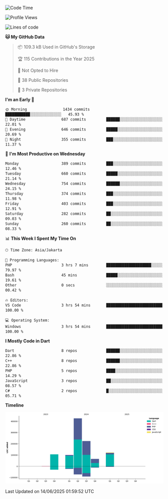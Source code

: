 <!--START_SECTION:waka-->
![Code Time](http://img.shields.io/badge/Code%20Time-419%20hrs%2053%20mins-blue)

![Profile Views](http://img.shields.io/badge/Profile%20Views-0-blue)

![Lines of code](https://img.shields.io/badge/From%20Hello%20World%20I%27ve%20Written-1.0%20million%20lines%20of%20code-blue)

**🐱 My GitHub Data** 

> 📦 109.3 kB Used in GitHub's Storage 
 > 
> 🏆 115 Contributions in the Year 2025
 > 
> 🚫 Not Opted to Hire
 > 
> 📜 38 Public Repositories 
 > 
> 🔑 3 Private Repositories 
 > 
**I'm an Early 🐤** 

```text
🌞 Morning                1434 commits        ███████████░░░░░░░░░░░░░░   45.93 % 
🌆 Daytime                687 commits         ██████░░░░░░░░░░░░░░░░░░░   22.01 % 
🌃 Evening                646 commits         █████░░░░░░░░░░░░░░░░░░░░   20.69 % 
🌙 Night                  355 commits         ███░░░░░░░░░░░░░░░░░░░░░░   11.37 % 
```
📅 **I'm Most Productive on Wednesday** 

```text
Monday                   389 commits         ███░░░░░░░░░░░░░░░░░░░░░░   12.46 % 
Tuesday                  660 commits         █████░░░░░░░░░░░░░░░░░░░░   21.14 % 
Wednesday                754 commits         ██████░░░░░░░░░░░░░░░░░░░   24.15 % 
Thursday                 374 commits         ███░░░░░░░░░░░░░░░░░░░░░░   11.98 % 
Friday                   403 commits         ███░░░░░░░░░░░░░░░░░░░░░░   12.91 % 
Saturday                 282 commits         ██░░░░░░░░░░░░░░░░░░░░░░░   09.03 % 
Sunday                   260 commits         ██░░░░░░░░░░░░░░░░░░░░░░░   08.33 % 
```


📊 **This Week I Spent My Time On** 

```text
🕑︎ Time Zone: Asia/Jakarta

💬 Programming Languages: 
PHP                      3 hrs 7 mins        ████████████████████░░░░░   79.97 % 
Bash                     45 mins             █████░░░░░░░░░░░░░░░░░░░░   19.61 % 
Other                    0 secs              ░░░░░░░░░░░░░░░░░░░░░░░░░   00.42 % 

🔥 Editors: 
VS Code                  3 hrs 54 mins       █████████████████████████   100.00 % 

💻 Operating System: 
Windows                  3 hrs 54 mins       █████████████████████████   100.00 % 
```

**I Mostly Code in Dart** 

```text
Dart                     8 repos             ██████░░░░░░░░░░░░░░░░░░░   22.86 % 
C++                      8 repos             ██████░░░░░░░░░░░░░░░░░░░   22.86 % 
PHP                      5 repos             ████░░░░░░░░░░░░░░░░░░░░░   14.29 % 
JavaScript               3 repos             ██░░░░░░░░░░░░░░░░░░░░░░░   08.57 % 
C#                       2 repos             █░░░░░░░░░░░░░░░░░░░░░░░░   05.71 % 
```



**Timeline**

![Lines of Code chart](https://raw.githubusercontent.com/PradiptaAhmad/PradiptaAhmad/main/assets/bar_graph.png)


 Last Updated on 14/06/2025 01:59:52 UTC
<!--END_SECTION:waka-->
